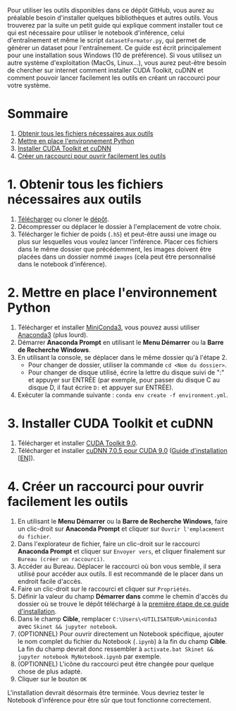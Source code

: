 Pour utiliser les outils disponibles dans ce dépôt GitHub, vous aurez au préalable besoin d'installer quelques bibliothèques et autres outils. Vous trouverez par la suite un petit guide qui explique comment installer tout ce qui est nécessaire pour utiliser le notebook d'inférence, celui d'entraînement et même le script ```datasetFormator.py```, qui permet de générer un dataset pour l'entraînement. Ce guide est écrit principalement pour une installation sous Windows (10 de préférence). Si vous utilisez un autre système d'exploitation (MacOs, Linux...), vous aurez peut-être besoin de chercher sur internet comment installer CUDA Toolkit, cuDNN et comment pouvoir lancer facilement les outils en créant un raccourci pour votre système.

# Sommaire
1. [Obtenir tous les fichiers nécessaires aux outils](#1-obtenir-tous-les-fichiers-nécessaires-aux-outils)
2. [Mettre en place l'environnement Python](#2-mettre-en-place-lenvironnement-python)
3. [Installer CUDA Toolkit et cuDNN](#3-installer-cuda-toolkit-et-cudnn)
4. [Créer un raccourci pour ouvrir facilement les outils](#4-créer-un-raccourci-pour-ouvrir-facilement-les-outils)

# 1. Obtenir tous les fichiers nécessaires aux outils
1. [Télécharger](https://github.com/AdrienJaugey/Custom-Mask-R-CNN-for-kidney-s-cell-recognition/archive/master.zip) ou cloner le [dépôt](https://github.com/AdrienJaugey/Custom-Mask-R-CNN-for-kidney-s-cell-recognition.git).
2. Décompresser ou déplacer le dossier à l'emplacement de votre choix.
3. Télécharger le fichier de poids (```.h5```) et peut-être aussi une image ou plus sur lesquelles vous voulez lancer l'inférence. Placer ces fichiers dans le même dossier que précédemment, les images doivent être placées dans un dossier nommé ```images``` (cela peut être personnalisé dans le notebook d'inférence).

# 2. Mettre en place l'environnement Python
1. Télécharger et installer [MiniConda3](https://conda.io/en/latest/miniconda), vous pouvez aussi utiliser [Anaconda3](https://www.anaconda.com/products/individual#Downloads) (plus lourd).
2. Démarrer **Anaconda Prompt** en utilisant le **Menu Démarrer** ou la **Barre de Recherche Windows**.  
3. En utilisant la console, se déplacer dans le même dossier qu'à l'étape 2. 
    * Pour changer de dossier, utiliser la commande ```cd <Nom du dossier>```.
    * Pour changer de disque utilisé, écrire la lettre du disque suivi de ":" et appuyer sur ENTRÉE (par exemple, pour passer du disque C au disque D, il faut écrire ```D:``` et appuyer sur ENTRÉE).  
4. Exécuter la commande suivante : ```conda env create -f environment.yml```.

# 3. Installer CUDA Toolkit et cuDNN
1. Télécharger et installer [CUDA Toolkit 9.0](https://developer.nvidia.com/cuda-90-download-archive).
2. Télécharger et installer [cuDNN 7.0.5 pour CUDA 9.0](https://developer.nvidia.com/rdp/cudnn-archive) ([Guide d'installation [EN]](https://docs.nvidia.com/deeplearning/cudnn/install-guide/index.html)).

# 4. Créer un raccourci pour ouvrir facilement les outils
1. En utilisant le **Menu Démarrer** ou la **Barre de Recherche Windows**, faire un clic-droit sur **Anaconda Prompt** et cliquer sur ```Ouvrir l'emplacement du fichier```.
2. Dans l'explorateur de fichier, faire un clic-droit sur le raccourci **Anaconda Prompt** et cliquer sur ```Envoyer vers```, et cliquer finalement sur ```Bureau (créer un raccourci)```.
3. Accéder au Bureau. Déplacer le raccourci où bon vous semble, il sera utilisé pour accéder aux outils. Il est recommandé de le placer dans un endroit facile d'accès.
4. Faire un clic-droit sur le raccourci et cliquer sur ```Propriétés```.
5. Définir la valeur du champ **Démarrer dans** comme le chemin d'accès du dossier où se trouve le dépôt téléchargé à la [première étape de ce guide d'installation](#1-obtenir-tous-les-fichiers-nécessaires-aux-outils).
6. Dans le champ **Cible**, remplacer ```C:\Users\<UTILISATEUR>\miniconda3``` avec ```Skinet && jupyter notebook```.
7. (OPTIONNEL) Pour ouvrir directement un Notebook spécifique, ajouter le nom complet du fichier du Notebook (```.ipynb```) à la fin du champ **Cible**. La fin du champ devrait donc ressembler à ```activate.bat Skinet && jupyter notebook MyNotebook.ipynb``` par exemple.
8. (OPTIONNEL) L'icône du raccourci peut être changée pour quelque chose de plus adapté.
9. Cliquer sur le bouton ```OK```

L'installation devrait désormais être terminée. Vous devriez tester le Notebook d'inférence pour être sûr que tout fonctionne correctement.